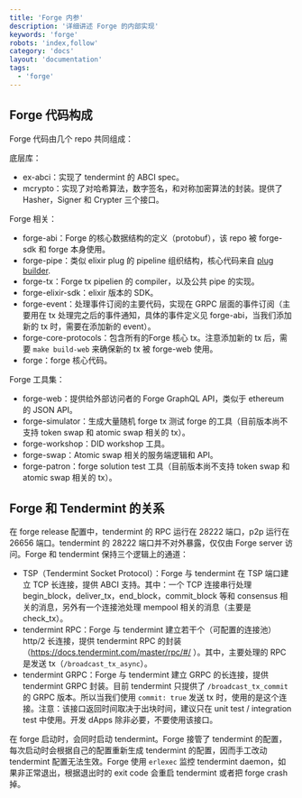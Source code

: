 ```yaml
---
title: 'Forge 内参'
description: '详细讲述 Forge 的内部实现'
keywords: 'forge'
robots: 'index,follow'
category: 'docs'
layout: 'documentation'
tags:
  - 'forge'
---
```


## Forge 代码构成

Forge 代码由几个 repo 共同组成：

底层库：

- ex-abci：实现了 tendermint 的 ABCI spec。
- mcrypto：实现了对哈希算法，数字签名，和对称加密算法的封装。提供了 Hasher，Signer 和 Crypter 三个接口。

Forge 相关：

- forge-abi：Forge 的核心数据结构的定义（protobuf），该 repo 被 forge-sdk 和 forge 本身使用。
- forge-pipe：类似 elixir plug 的 pipeline 组织结构，核心代码来自 [plug builder](https://github.com/elixir-plug/plug/blob/master/lib/plug/builder.ex).
- forge-tx：Forge tx pipelien 的 compiler，以及公共 pipe 的实现。
- forge-elixir-sdk：elixir 版本的 SDK。
- forge-event：处理事件订阅的主要代码，实现在 GRPC 层面的事件订阅（主要用在 tx 处理完之后的事件通知，具体的事件定义见 forge-abi，当我们添加新的 tx 时，需要在添加新的 event）。
- forge-core-protocols：包含所有的Forge 核心 tx。注意添加新的 tx 后，需要 `make build-web` 来确保新的 tx 被 forge-web 使用。
- forge：forge 核心代码。

Forge 工具集：

- forge-web：提供给外部访问者的 Forge GraphQL API，类似于 ethereum 的 JSON API。
- forge-simulator：生成大量随机 forge tx 测试 forge 的工具（目前版本尚不支持 token swap 和 atomic swap 相关的 tx）。
- forge-workshop：DID workshop 工具。
- forge-swap：Atomic swap 相关的服务端逻辑和 API。
- forge-patron：forge solution test 工具（目前版本尚不支持 token swap 和 atomic swap 相关的 tx）。

## Forge 和 Tendermint 的关系

在 forge release 配置中，tendermint 的 RPC 运行在 28222 端口，p2p 运行在 26656 端口。tendermint 的 28222 端口并不对外暴露，仅仅由 Forge server 访问。Forge 和 tendermint 保持三个逻辑上的通道：

- TSP（Tendermint Socket Protocol）：Forge 与 tendermint 在 TSP 端口建立 TCP 长连接，提供 ABCI 支持。其中：一个 TCP 连接串行处理 begin_block，deliver_tx，end_block，commit_block 等和 consensus 相关的消息，另外有一个连接池处理 mempool 相关的消息（主要是 check_tx）。
- tendermint RPC：Forge 与 tendermint 建立若干个（可配置的连接池）http/2 长连接，提供 tendermint RPC 的封装（https://docs.tendermint.com/master/rpc/#/ ）。其中，主要处理的 RPC 是发送 tx（`/broadcast_tx_async`）。
- tendermint GRPC：Forge 与 tendermint 建立 GRPC 的长连接，提供 tendermint GRPC 封装。目前 tendermint 只提供了 `/broadcast_tx_commit` 的 GRPC 版本。所以当我们使用 `commit: true` 发送 tx 时，使用的是这个连接。注意：该接口返回时间取决于出块时间，建议只在 unit test / integration test 中使用。开发 dApps 除非必要，不要使用该接口。

在 forge 启动时，会同时启动 tendermint。Forge 接管了 tendermint 的配置，每次启动时会根据自己的配置重新生成 tendermint 的配置，因而手工改动 tendermint 配置无法生效。Forge 使用 `erlexec` 监控 tendermint daemon，如果非正常退出，根据退出时的 exit code 会重启 tendermint 或者把 forge crash 掉。

